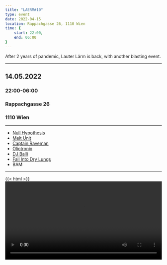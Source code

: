 ```yaml
---
title: "LAERM#10"
type: event
date: 2022-04-15
location: Rappachgasse 26, 1110 Wien 
time: {
    start: 22:00,
    end: 06:00
}
---
```

After 2 years of pandemic, Lauter Lärm is back, with another blasting event.   


---

## 14.05.2022
### 22:00-06:00 
### Rappachgasse 26
### 1110 Wien 

---

- [Null Hypothesis](https://linktr.ee/nullhypothesis)
- [Melt Unit](https://www.meltunit.com/)
- [Captain Raveman](http://www.raveman.net/)
- [Oliotronix](https://soundcloud.com/oliotronix)
- [DJ Balli](https://sonicbelligeranza.com/)
- [Fall Into Dry Lungs](https://fallinto.drylungs.at/)
- BAM

---

{{< html >}}
<video src="laerm-10.mp4" style="width: 100%;" controls loop>
{{< / html >}}
